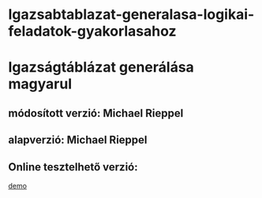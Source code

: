 # Igazsabtablazat-generalasa-logikai-feladatok-gyakorlasahoz

<h1>Igazságtáblázat generálása magyarul</h1>
<h2>módosított verzió: Michael Rieppel</h2>
<h2>alapverzió: Michael Rieppel</h2>

<h2>Online tesztelhető verzió:</h2>
<a href="http://programozas.sterbinaroland.hu/igazsagtabla.html">demo</a>
